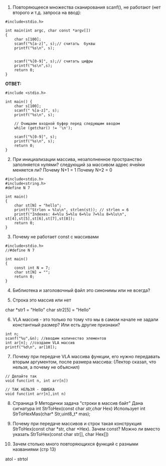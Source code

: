 1. Повторяющееся множества сканирования scanf(), не работают (нет второго и т.д. запроса на ввод):

```
#include<stdio.h>

int main(int argc, char const *argv[])
{
    char s[100];
    scanf("%[a-z]", s);// считать  буквы
    printf("%s\n", s);


    scanf("%[0-9]", s);// считать цифры 
    printf("%s\n",s);
    return 0;
}
```

**ОТВЕТ:**

```
#include <stdio.h>

int main() {
    char s[100];
    scanf(" %[a-z]", s);
    printf("%s\n", s);

    // Очищаем входной буфер перед следующим вводом
    while (getchar() != '\n');

    scanf("%[0-9]", s);
    printf("%s\n", s);
    return 0;
}
```

2. При инициализации массива, незаполненное пространство заполняется нулями? следующий за массивом адрес ячейки меняется ли?
Почему N+1 = 1
Почему N+2 = 0

```
#include<stdio.h>
#include<string.h>
#define N 7

int main()
{
    char st[N] = "hello";
    printf("Strlen = %lu\n", strlen(st)); // strlen = 6
    printf("Indexes: 4=%lu 5=%lu 6=%lu 7=%lu 8=%lu\n", st[4],st[5],st[6],st[7],st[8]);
    return 0;
}
```

3. Почему не работает const c массивами

```
#include<stdio.h>
//#define N 7

int main()
{ 
    const int N = 7;
    char st[N] = "";
    return 0;
}
```

4. Библиотека и заголовочный файл это синонимы или не всегда?

5. Строка это массив или нет

char *str1 = "Hello"
char str2[5] = "Hello" 

6. VLA массив - это только по тому что мы в самом начале не задали константный размер? Или есть другие признаки?

```
int n;
scanf("%u",&n); //вводим количество элементов
int ar[n]; //создаем VLA массив
printf("%d\n", ar[10]);
```

7. Почему при передаче VLA массива функции, его нужно передавать вторым аргументом, после размера массива:
(Лектор сказал, что нельзя, а почему не объяснил)

```
// Делайте так
void func(int n, int arr[n])

// ТАК НЕЛЬЗЯ - ОШИБКА
void func(int arr[n],int n)
```

8. Страница 9 Методички задача "строки в массив байт"
Дана сигнатура int StrToHex(const char *str,char* Hex)
Использует int StrToHexMas(char* Str,uint8_t* mas);

9. Почему при передаче массивов и строк такая конструкция StrToHex(const char *str, char *Hex). 
Зачем const?
Можно ли вместо указать StrToHex(const char str[], char Hex[])

10. Зачем столько много повторяющихся функций с разными названиями (стр 13) 

atol - strtol
